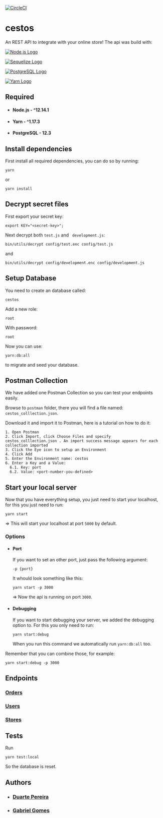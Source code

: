[![CircleCI](https://circleci.com/gh/circleci/circleci-docs.svg?style=svg)](https://circleci.com/gh/circleci/circleci-docs)

# **cestos**
An REST API to integrate with your online store!
The api was build with:

[![Node.js Logo](/.github/images/node.js_logo.png)](https://nodejs.org/en/)

[![Sequelize Logo](/.github/images/sequelize-logo.png)](https://www.npmjs.com/package/sequelize)

[![PostgreSQL Logo](/.github/images/postgres-logo.png)](https://www.postgresql.org/)

[![Yarn Logo](/.github/images/yarn-logo.png)](https://yarnpkg.com/)

## Required

- #### Node.js - ^12.14.1
- #### Yarn - ^1.17.3
- #### PostgreSQL - 12.3

## Install dependencies

First install all required dependencies, you can do so by running:

```
yarn
```

 or

 ```
 yarn install
 ```

## Decrypt secret files

First export your secret key:

```
export KEY="<secret-key>";
```

Next decrypt both ``` test.js ```  and ``` development.js```:

```
bin/utils/decrypt config/test.enc config/test.js
```
and
```
bin/utils/decrypt config/development.enc config/development.js
```

## Setup Database

You need to create an database called:

```
cestos
```

Add a new role:

```
root
```

With password:

```
root
```

Now you can use:

```
yarn:db:all
```

to migrate and seed your database.

## Postman Collection

We have added one Postman Collection so you can test your endpoints easily.

Browse to ``` postman ``` folder, there you will find a file named: ``` cestos_colllection.json ```.

Download it and import it to Postman, here is a tutorial on how to do it:

```
1. Open Postman
2. Click Import, click Choose Files and specify cestos_colllection.json . An import success message appears for each collection imported
3. Click the Eye icon to setup an Environment
4. Click Add
5. Enter the Environment name: cestos
6. Enter a Key and a Value:
  6.1. Key: port
  6.2. Value: <port-number-you-defined> 
```

## Start your local server

Now that you have everything setup, you just need to start your localhost, for this you just need to run:

```
yarn start
```
=> This will start your localhost at port ```5000``` by default.

### Options

- #### Port

    If you want to set an other port, just pass the following argument:

    ```
    -p {port}
    ```

    It whould look something like this:

    ```
    yarn start -p 3000
    ```
    => Now the api is running on port ```3000```.

- #### Debugging

    If   you want to start debugging your server, we added the debugging option to.
    For this you only need to run:

    ```
    yarn start:debug
    ```

    When you run this command we automatically run ```yarn:db:all``` too.

Remember that you can combine those, for example:

```
yarn start:debug -p 3000
```


## Endpoints

### [Orders](/.github/readme/orders.md)

### [Users](/.github/readme/users.md)

### [Stores](/.github/readme/stores.md)


## Tests

Run

```
yarn test:local
```

So the database is reset.

## Authors

- ### [Duarte Pereira](https://github.com/DuarteNRP)
- ### [Gabriel Gomes](https://github.com/gabrieloptionq)
